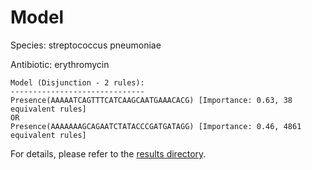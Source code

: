 
# Model

Species: streptococcus pneumoniae

Antibiotic: erythromycin

```
Model (Disjunction - 2 rules):
------------------------------
Presence(AAAAATCAGTTTCATCAAGCAATGAAACACG) [Importance: 0.63, 38 equivalent rules]
OR
Presence(AAAAAAAGCAGAATCTATACCCGATGATAGG) [Importance: 0.46, 4861 equivalent rules]

```

For details, please refer to the [results directory](../../../../../results/scm_b/streptococcus%20pneumoniae/erythromycin/repeat_4/).

